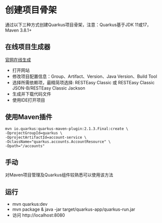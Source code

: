 # 创建项目骨架

通过以下三种方式创建Quarkus项目骨架，注意：Quarkus基于JDK 11或17，Maven 3.8.1+

## 在线项目生成器

[官网在线生成](https://code.quarkus.io)

* 打开网站
* 修改项目配置信息：Group、Artifact、Version、Java Version、Build Tool
* 选择所需依赖项，最精简项选择: RESTEasy Classic 或 RESTEasy Classic JSON-B/RESTEasy Classic Jackson
* 生成并下载代码文件
* 使用IDE打开项目

## 使用Maven插件

```shell
mvn io.quarkus:quarkus-maven-plugin:2.1.3.Final:create \
-DprojectGroupId=quarkus \
-DprojectArtifactId=account-service \
-DclassName="quarkus.accounts.AccountResource" \
-Dpath="/accounts"

```

## 手动

对Maven项目管理及Quarkus组件较熟悉可以使用该方法

## 运行

* mvn quarkus:dev
* mvn package & java -jar target/quarkus-app/quarkus-run.jar
* 访问 http://localhost:8080